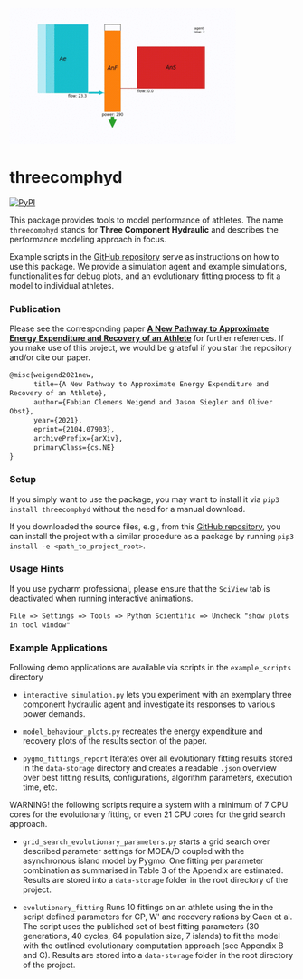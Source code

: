 
![](./httpdocs/title.gif)

# threecomphyd

[![PyPI](https://img.shields.io/pypi/v/threecomphyd.svg?style=for-the-badge)](https://pypi.python.org/pypi/threecomphyd)

This package provides tools to model performance of athletes. The name `threecomphyd` stands for 
__Three Component Hydraulic__ and describes the performance modeling approach in focus. 

Example scripts in the [GitHub repository](https://github.com/faweigend/three_comp_hyd) serve as instructions on 
how to use this package. We provide a simulation agent and example simulations, functionalities for debug 
plots, and an evolutionary fitting process to fit a model to individual athletes. 


### Publication

Please see the corresponding paper 
[__A New Pathway to Approximate Energy Expenditure and Recovery of an Athlete__](https://arxiv.org/abs/2104.07903) for 
further references. If you make use of this project, we would be grateful if 
you star the repository and/or cite our paper.
```
@misc{weigend2021new,
      title={A New Pathway to Approximate Energy Expenditure and Recovery of an Athlete}, 
      author={Fabian Clemens Weigend and Jason Siegler and Oliver Obst},
      year={2021},
      eprint={2104.07903},
      archivePrefix={arXiv},
      primaryClass={cs.NE}
}
```

### Setup

If you simply want to use the package, you may want to install it via `pip3 install threecomphyd` without the need 
for a manual download. 

If you downloaded the source files, e.g., from this [GitHub repository](https://github.com/faweigend/three_comp_hyd), 
you can install the project with a similar procedure as a package by running `pip3 install -e <path_to_project_root>`.


### Usage Hints

If you use pycharm professional, please ensure that the `SciView` tab is deactivated when running interactive animations.
```
File => Settings => Tools => Python Scientific => Uncheck "show plots in tool window"
```

### Example Applications

Following demo applications are available via scripts in the `example_scripts` directory

* `interactive_simulation.py` lets you experiment with an exemplary three component hydraulic agent and 
investigate its responses to various power demands.

* `model_behaviour_plots.py` recreates the energy expenditure and recovery plots of the results section of the paper.

* `pygmo_fittings_report` Iterates over all evolutionary fitting results stored in the `data-storage` directory and creates
  a readable `.json` overview over best fitting results, configurations, algorithm parameters, execution time, etc.
  
WARNING! the following scripts require a system with a minimum of 7 CPU cores for the evolutionary fitting, or even 21 
CPU cores for the grid search approach.

* `grid_search_evolutionary_parameters.py` starts a grid search over described parameter settings for MOEA/D coupled 
  with the asynchronous island model by Pygmo. One fitting per parameter combination as summarised in Table 3 of the Appendix 
  are estimated. Results are stored into a `data-storage` folder in the root directory of the project.
  
* `evolutionary_fitting` Runs 10 fittings on an athlete using the in the script defined parameters for CP, W' and recovery 
  rations by Caen et al. The script uses the published set of best fitting parameters (30 generations, 
  40 cycles, 64 population size, 7 islands) to fit the model with the outlined evolutionary computation approach 
  (see Appendix B and C). Results are stored into a `data-storage` folder in the root directory of the project.

